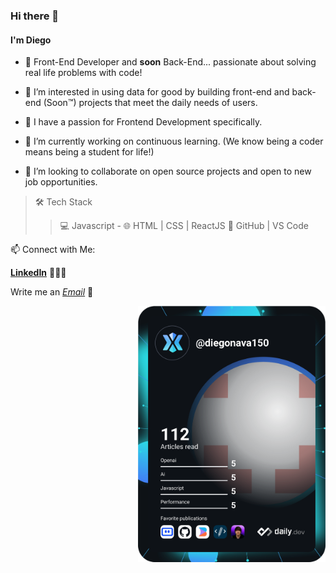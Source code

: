 ### Hi there 👋
#### I'm Diego 
 
- 🍒 Front-End Developer and **soon** Back-End... passionate about solving real life problems with code! 

- 👀 I’m interested in using data for good by building front-end and back-end (Soon™) projects that meet the daily needs of users.

- 🍎 I have a passion for Frontend Development specifically.

- 🌱 I’m currently working on continuous learning. (We know being a coder means being a student for life!)

- 🍋 I’m looking to collaborate on open source projects and open to new job opportunities.



> 🛠 Tech Stack
>> 💻   Javascript - 🌐   HTML | CSS | ReactJS  🔧   GitHub | VS Code

📫 Connect with Me:

**[LinkedIn](https://www.linkedin.com/in/diegonava150/)** 👨🏻‍💻

Write me an *[Email](mailto:diegojose150@gmail.com)* 💌

<p align="right"><a href="https://app.daily.dev/diegonava150"><img src="https://github.com/Diegonava150/diegonava150/blob/main/devcard.svg" width="300" alt="Diego Navarro's Dev Card"/></a><p/>
